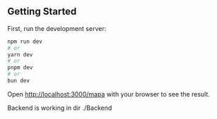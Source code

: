 ## Getting Started

First, run the development server:

```bash
npm run dev
# or
yarn dev
# or
pnpm dev
# or
bun dev
```

Open [http://localhost:3000/mapa](http://localhost:3000/mapa) with your browser to see the result.

Backend is working in dir ./Backend


